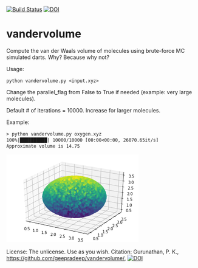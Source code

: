 [![Build Status](https://travis-ci.org/geepradeep/vandervolume.svg?branch=master)](https://travis-ci.org/geepradeep/vandervolume)
[![DOI](https://zenodo.org/badge/DOI/10.5281/zenodo.4018406.svg)](https://doi.org/10.5281/zenodo.4018406)

# vandervolume
Compute the van der Waals volume of molecules using brute-force MC simulated darts. Why? Because why not?

Usage:

    python vandervolume.py <input.xyz>

Change the parallel_flag from False to True if needed (example: very large molecules).

Default # of iterations = 10000. Increase for larger molecules.

Example:

    > python vandervolume.py oxygen.xyz
    100%|██████████| 10000/10000 [00:00<00:00, 26070.65it/s]
    Approximate volume is 14.75

![](oxygen.png "Image output from matplotlib")

License: The unlicense. Use as you wish.
Citation: Gurunathan, P. K., https://github.com/geepradeep/vandervolume/, [![DOI](https://zenodo.org/badge/DOI/10.5281/zenodo.4018406.svg)](https://doi.org/10.5281/zenodo.4018406)
